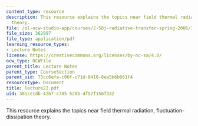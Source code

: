 ```yaml
---
content_type: resource
description: This resource explains the topics near field thermal radiation, fluctuation-dissipation
  theory.
file: /ol-ocw-studio-app/courses/2-58j-radiative-transfer-spring-2006/381ce1db42b7c785528b4f57f158f332_lecture22.pdf
file_size: 362997
file_type: application/pdf
learning_resource_types:
- Lecture Notes
license: https://creativecommons.org/licenses/by-nc-sa/4.0/
ocw_type: OCWFile
parent_title: Lecture Notes
parent_type: CourseSection
parent_uid: 75cc6efa-c06f-c71d-8410-8ea5b6b661f4
resourcetype: Document
title: lecture22.pdf
uid: 381ce1db-42b7-c785-528b-4f57f158f332
---
```

This resource explains the topics near field thermal radiation, fluctuation-dissipation theory.